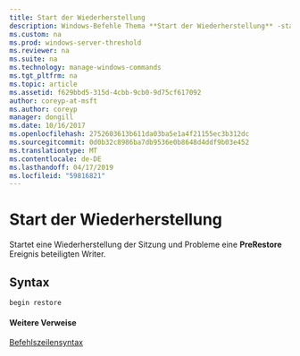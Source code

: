```yaml
---
title: Start der Wiederherstellung
description: Windows-Befehle Thema **Start der Wiederherstellung** -startet eine Wiederherstellung der Sitzung und Probleme eine **PreRestore** Ereignis beteiligten Writer.
ms.custom: na
ms.prod: windows-server-threshold
ms.reviewer: na
ms.suite: na
ms.technology: manage-windows-commands
ms.tgt_pltfrm: na
ms.topic: article
ms.assetid: f629bbd5-315d-4cbb-9cb0-9d75cf617092
author: coreyp-at-msft
ms.author: coreyp
manager: dongill
ms.date: 10/16/2017
ms.openlocfilehash: 2752603613b611da03ba5e1a4f21155ec3b312dc
ms.sourcegitcommit: 0d0b32c8986ba7db9536e0b8648d4ddf9b03e452
ms.translationtype: MT
ms.contentlocale: de-DE
ms.lasthandoff: 04/17/2019
ms.locfileid: "59816821"
---
```

# <a name="begin-restore"></a>Start der Wiederherstellung



Startet eine Wiederherstellung der Sitzung und Probleme eine **PreRestore** Ereignis beteiligten Writer.

## <a name="syntax"></a>Syntax

```
begin restore
```

#### <a name="additional-references"></a>Weitere Verweise

[Befehlszeilensyntax](command-line-syntax-key.md)